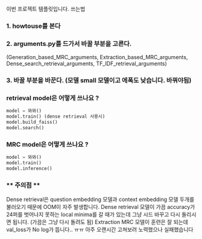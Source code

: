 이번 프로젝트 템플릿입니다.
쓰는법
### 1. howtouse를 본다
### 2. arguments.py를 드가서 바꿀 부분을 고른다. 
(Generation_based_MRC_arguments, Extraction_based_MRC_arguments,
Dense_search_retrieval_arguments, TF_IDF_retrieval_arguments)
### 3. 바꿀 부분을 바꾼다. (모델 small 모델이고 에폭도 낮습니다. 바꿔야됨)

### retrieval model은 어떻게 쓰나요 ?

```python
model = 뫄뫄()
model.train() (dense retrieval 사용시)
model.build_faiss()
model.search()
```

### MRC model은 어떻게 쓰나요 ?

```python
model = 뫄뫄()
model.train()
model.inference()
```

### ** 주의점 **
Dense retrieval은 question embedding 모델과 context embedding 모델 두개를 불러오기 때문에 OOM이 자주 발생합니다.
Dense retrieval 모델이 가끔 accuracy가 24퍼를 벗어나지 못하는 local minima를 갈 때가 있는데 그냥 시드 바꾸고 다시 돌리시면 됩니다. (가끔은 그냥 다시 돌려도 됨)
Extraction MRC 모델이 훈련은 잘 되는데 val_loss가 No log가 뜹니다.. ㅠㅠ 아주 오랜시간 고쳐보려 노력했으나 실패했습니다
